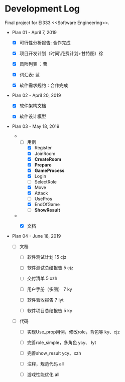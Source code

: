 # Development Log
Final project for EI333 \<\<Software Engineering\>\>.

+ Plan 01 - April 7, 2019
  + [x] 可行性分析报告: 合作完成	
  
  + [x] 项目开发计划（时间\花费计划+甘特图）徐
  
  + [x] 风险列表 ：曹
  
  + [x] 词汇表:  蓝
  
  + [x] 软件需求规约：合作完成
  
    
  
+ Plan 02 - April 20, 2019
  + [x] 软件架构文档
  
  + [x] 软件设计模型
  
    
  
+ Plan 03 - May 18, 2019
  + + [ ] 用例
      + [x] Register
      + [x] JoinRoom
      + [x] **CreateRoom**
      + [x] **Prepare**
      + [x] **GameProcess**
      + [x] Login
      + [ ] SelectRole
      + [x] Move
      + [x] Attack
      + [ ] UsePros
      + [x] EndOfGame
      + [ ] **ShowResult**
  + + [x] 文档

      
  
+ Plan 04 - June 18, 2019

  + [ ] 文档
    + [ ] 软件测试计划  15 cjz
    + [ ] 软件测试总结报告 5 cjz
    + [ ] 交付清单 5 xzh
    + [ ] 用户手册（多图） 7 ky

    + [ ] 软件验收报告  7 lyt

    + [ ] 软件项目总结报告 5  ky

  + [ ] 代码
    + [ ] 实现Use_prop用例，修改role，背包等 ky、cjz
    + [ ] 完善role_simple，多角色 ycy、 lyt
    + [ ] 完善show_result ycy、xzh
    + [ ] 注释，规范代码 all
    + [ ] 游戏性能优化 all

 